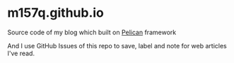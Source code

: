 # m157q.github.io  
  
Source code of my blog which built on [Pelican](https://github.com/getpelican/pelican) framework  
  
And I use GitHub Issues of this repo to save, label and note for web articles I've read.  
